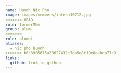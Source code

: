 ```yaml
---
name: Huynh Nic Pho 
image: images/members/intern10712.jpg 
<<<<<<< HEAD
role: formerMem
group: alum
=======
role: alumni
aliases:
  - nic pho huynh
>>>>>>> b8c8985675a23627432c7da5e8ff9e8eabca77c9
links:
  github: link_to_github 
---
```

